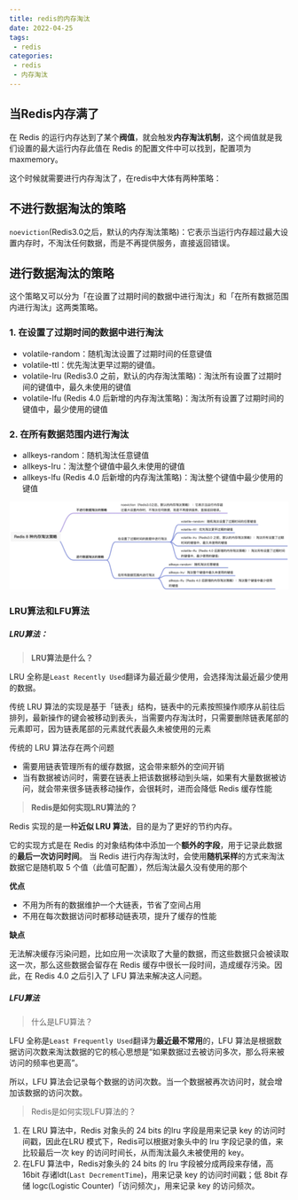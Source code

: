 ```yaml
---
title: redis的内存淘汰
date: 2022-04-25
tags:
 - redis
categories:
 - redis
 - 内存淘汰
---
```


## 当Redis内存满了

在 Redis 的运行内存达到了某个**阀值**，就会触发**内存淘汰机制**，这个阀值就是我们设置的最大运行内存此值在 Redis 的配置文件中可以找到，配置项为 maxmemory。

这个时候就需要进行内存淘汰了，在redis中大体有两种策略：

## 不进行数据淘汰的策略

`noeviction`(Redis3.0之后，默认的内存淘汰策略)：它表示当运行内存超过最大设置内存时，不淘汰任何数据，而是不再提供服务，直接返回错误。

## 进行数据淘汰的策略

这个策略又可以分为「在设置了过期时间的数据中进行淘汰」和「在所有数据范围内进行淘汰」这两类策略。 

### 1. 在设置了过期时间的数据中进行淘汰

- volatile-random：随机淘汰设置了过期时间的任意键值
- volatile-ttl：优先淘汰更早过期的键值。
- volatile-lru (Redis3.0 之前，默认的内存淘汰策略)：淘汰所有设置了过期时间的键值中，最久未使用的键值
- volatile-lfu (Redis 4.0 后新增的内存淘汰策略)：淘汰所有设置了过期时间的键值中，最少使用的键值

### 2. 在所有数据范围内进行淘汰

- allkeys-random：随机淘汰任意键值
- allkeys-Iru：淘汰整个键值中最久未使用的键值
- allkeys-lfu (Redis 4.0 后新增的内存淘汰策略)：淘汰整个键值中最少使用的键值

![](2024-08-10-15-21-27.png)

### LRU算法和LFU算法

##### LRU算法：

> **LRU算法是什么？**

LRU 全称是`Least Recently Used`翻译为最近最少使用，会选择淘汰最近最少使用的数据。

传统 LRU 算法的实现是基于「链表」结构，链表中的元素按照操作顺序从前往后排列，最新操作的键会被移动到表头，当需要内存淘汰时，只需要删除链表尾部的元素即可，因为链表尾部的元素就代表最久未被使用的元素

传统的 LRU 算法存在两个问题

- 需要用链表管理所有的缓存数据，这会带来额外的空间开销
- 当有数据被访问时，需要在链表上把该数据移动到头端，如果有大量数据被访问，就会带来很多链表移动操作，会很耗时，进而会降低 Redis 缓存性能

> **Redis是如何实现LRU算法的？**

Redis 实现的是一种**近似 LRU 算法**，目的是为了更好的节约内存。

它的实现方式是在 Redis 的对象结构体中添加一个**额外的字段**，用于记录此数据的**最后一次访问时间**。
当 Redis 进行内存淘汰时，会使用**随机采样**的方式来淘汰数据它是随机取 5 个值（此值可配置），然后淘汰最久没有使用的那个

**优点**

- 不用为所有的数据维护一个大链表，节省了空间占用
- 不用在每次数据访问时都移动链表项，提升了缓存的性能

**缺点**

无法解决缓存污染问题，比如应用一次读取了大量的数据，而这些数据只会被读取这一次，那么这些数据会留存在 Redis 缓存中很长一段时间，造成缓存污染。因此，在 Redis 4.0 之后引入了 LFU 算法来解决这人问题。

##### LFU算法

> 什么是LFU算法？

LFU 全称是`Least Frequently Used`翻译为**最近最不常用**的，LFU 算法是根据数据访问次数来淘汰数据的它的核心思想是“如果数据过去被访问多次，那么将来被访问的频率也更高”。

所以，LFU 算法会记录每个数据的访问次数。当一个数据被再次访问时，就会增加该数据的访问次数。

> Redis是如何实现LFU算法的？

1. 在 LRU 算法中，Redis 对象头的 24 bits 的lru 字段是用来记录 key 的访问时间戳，因此在LRU 模式下，Redis可以根据对象头中的 lru 字段记录的值，来比较最后一次 key 的访问时间长，从而淘汰最久未被使用的 key。
2. 在LFU 算法中，Redis对象头的 24 bits 的 lru 字段被分成两段来存储，高 16bit 存诸ldt(`Last DecrementTime`)，用来记录 key 的访问时间戳；低 8bit 存储 logc(Logistic Counter)「访问频次」，用来记录 key 的访问频次。

